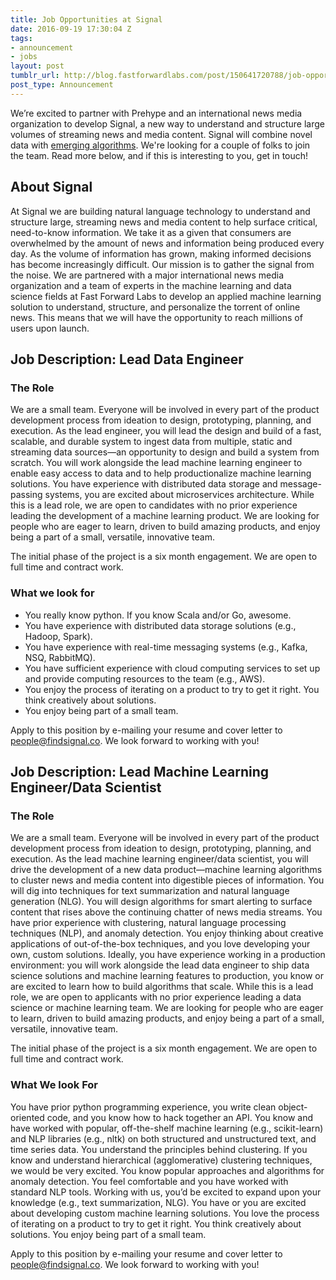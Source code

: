 ```yaml
---
title: Job Opportunities at Signal
date: 2016-09-19 17:30:04 Z
tags:
- announcement
- jobs
layout: post
tumblr_url: http://blog.fastforwardlabs.com/post/150641720788/job-opportunities-at-signal
post_type: Announcement
---
```


We’re excited to partner with Prehype and an international news media organization to develop Signal, a new way to understand and structure large volumes of streaming news and media content. Signal will combine novel data with <a href="http://blog.fastforwardlabs.com/post/142633141243/new-tools-to-summarize-text">emerging algorithms</a>. We're looking for a couple of folks to join the team. Read more below, and if this is interesting to you, get in touch!

## About Signal

At Signal we are building natural language technology to understand and structure large, streaming news and media content to help surface critical, need-to-know information. We take it as a given that consumers are overwhelmed by the amount of news and information being produced every day. As the volume of information has grown, making informed decisions has become increasingly difficult. Our mission is to gather the signal from the noise. We are partnered with a major international news media organization and a team of experts in the machine learning and data science fields at Fast Forward Labs to develop an applied machine learning solution to understand, structure, and personalize the torrent of online news. This means that we will have the opportunity to reach millions of users upon launch.

## Job Description: Lead Data Engineer

### The Role

We are a small team. Everyone will be involved in every part of the product development process from ideation to design, prototyping, planning, and execution. As the lead engineer, you will lead the design and build of a fast, scalable, and durable system to ingest data from multiple, static and streaming data sources—an opportunity to design and build a system from scratch. You will work alongside the lead machine learning engineer to enable easy access to data and to help productionalize machine learning solutions. You have experience with distributed data storage and message-passing systems, you are excited about microservices architecture. While this is a lead role, we are open to candidates with no prior experience leading the development of a machine learning product. We are looking for people who are eager to learn, driven to build amazing products, and enjoy being a part of a small, versatile, innovative team.

The initial phase of the project is a six month engagement. We are open to full time and contract work.

### What we look for

- You really know python. If you know Scala and/or Go, awesome.
- You have experience with distributed data storage solutions (e.g., Hadoop, Spark).
- You have experience with real-time messaging systems (e.g., Kafka, NSQ, RabbitMQ).
- You have sufficient experience with cloud computing services to set up and provide computing resources to the team (e.g., AWS).
- You enjoy the process of iterating on a product to try to get it right. You think creatively about solutions.
- You enjoy being part of a small team.

Apply to this position by e-mailing your resume and cover letter to <a href="mailto:people@findsignal.co">people@findsignal.co</a>. We look forward to working with you!

## Job Description: Lead Machine Learning Engineer/Data Scientist

### The Role

We are a small team. Everyone will be involved in every part of the product development process from ideation to design, prototyping, planning, and execution. As the lead machine learning engineer/data scientist, you will drive the development of a new data product—machine learning algorithms to cluster news and media content into digestible pieces of information. You will dig into techniques for text summarization and natural language generation (NLG). You will design algorithms for smart alerting to surface content that rises above the continuing chatter of news media streams. You have prior experience with clustering, natural language processing techniques (NLP), and anomaly detection. You enjoy thinking about creative applications of out-of-the-box techniques, and you love developing your own, custom solutions. Ideally, you have experience working in a production environment: you will work alongside the lead data engineer to ship data science solutions and machine learning features to production, you know or are excited to learn how to build algorithms that scale. While this is a lead role, we are open to applicants with no prior experience leading a data science or machine learning team. We are looking for people who are eager to learn, driven to build amazing products, and enjoy being a part of a small, versatile, innovative team.

The initial phase of the project is a six month engagement. We are open to full time and contract work.

### What We look For

You have prior python programming experience, you write clean object-oriented code, and you know how to hack together an API.
You know and have worked with popular, off-the-shelf machine learning (e.g., scikit-learn) and NLP libraries (e.g., nltk) on both structured and unstructured text, and time series data.
You understand the principles behind clustering. If you know and understand hierarchical (agglomerative) clustering techniques, we would be very excited.
You know popular approaches and algorithms for anomaly detection.
You feel comfortable and you have worked with standard NLP tools. Working with us, you’d be excited to expand upon your knowledge (e.g., text summarization, NLG).
You have or you are excited about developing custom machine learning solutions.
You love the process of iterating on a product to try to get it right. You think creatively about solutions.
You enjoy being part of a small team.

Apply to this position by e-mailing your resume and cover letter to <a href="mailto:people@findsignal.co">people@findsignal.co</a>. We look forward to working with you!
